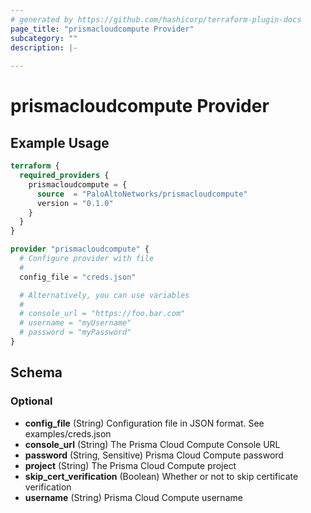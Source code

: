 ```yaml
---
# generated by https://github.com/hashicorp/terraform-plugin-docs
page_title: "prismacloudcompute Provider"
subcategory: ""
description: |-
  
---
```


# prismacloudcompute Provider



## Example Usage

```terraform
terraform {
  required_providers {
    prismacloudcompute = {
      source  = "PaloAltoNetworks/prismacloudcompute"
      version = "0.1.0"
    }
  }
}

provider "prismacloudcompute" {
  # Configure provider with file
  #
  config_file = "creds.json"

  # Alternatively, you can use variables
  #
  # console_url = "https://foo.bar.com"
  # username = "myUsername"
  # password = "myPassword"
}
```

<!-- schema generated by tfplugindocs -->
## Schema

### Optional

- **config_file** (String) Configuration file in JSON format. See examples/creds.json
- **console_url** (String) The Prisma Cloud Compute Console URL
- **password** (String, Sensitive) Prisma Cloud Compute password
- **project** (String) The Prisma Cloud Compute project
- **skip_cert_verification** (Boolean) Whether or not to skip certificate verification
- **username** (String) Prisma Cloud Compute username
